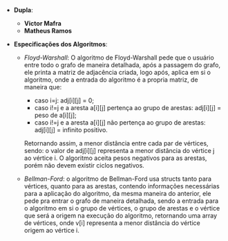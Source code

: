 - **Dupla**:
  - **Victor Mafra**
  - **Matheus Ramos**


- **Especificações dos Algoritmos**:
  - *Floyd-Warshall*: O algoritmo de Floyd-Warshall pede que o usuário entre todo o grafo de maneira detalhada, após a passagem do grafo, ele printa a matriz de adjacência criada,
   logo após, aplica em si o algoritmo, onde a entrada do algoritmo é a propria matriz, de maneira que:
    - caso i=j: adj[i][j] = 0;
    - caso i!=j e a aresta a[i][j] pertença ao grupo de arestas: adj[i][j] = peso de a[i][j];
    - caso i!=j e a aresta a[i][j] não pertença ao grupo de arestas: adj[i][j] = infinito positivo.
    
     Retornando assim, a menor distância entre cada par de vértices, sendo: o valor de adj[i][j] representa a menor distância do vértice j ao vértice i.
     O algoritmo aceita pesos negativos para as arestas, porém não devem existir ciclos negativos.
          
  - *Bellman-Ford*: o algoritmo de Bellman-Ford usa structs tanto para vértices, quanto para as arestas, contendo informações necessárias para a aplicação do algoritmo,
  da mesma maneira do anterior, ele pede pra entrar o grafo de maneira detalhada, sendo a entrada para o algoritmo em si o grupo de vértices, o grupo de arestas e o vértice que será a origem na execução do algoritmo,
   retornando uma array de vértices, onde v[i] representa a menor distância do vértice origem ao vértice i.
